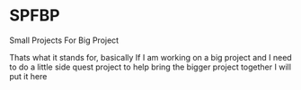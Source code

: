 # SPFBP
Small Projects For Big Project 

Thats what it stands for, basically If I am working on a big project and I need to do a little side quest project to help bring the bigger project together I will put it here